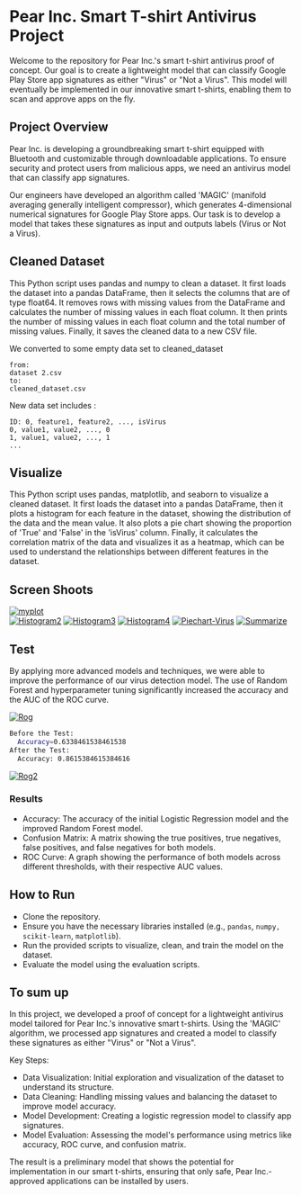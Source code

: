 # Pear Inc. Smart T-shirt Antivirus Project

Welcome to the repository for Pear Inc.'s smart t-shirt antivirus proof of concept. Our goal is to create a lightweight model that can classify Google Play Store app signatures as either "Virus" or "Not a Virus". This model will eventually be implemented in our innovative smart t-shirts, enabling them to scan and approve apps on the fly.

## Project Overview

Pear Inc. is developing a groundbreaking smart t-shirt equipped with Bluetooth and customizable through downloadable applications. To ensure security and protect users from malicious apps, we need an antivirus model that can classify app signatures.

Our engineers have developed an algorithm called 'MAGIC' (manifold averaging generally intelligent compressor), which generates 4-dimensional numerical signatures for Google Play Store apps. Our task is to develop a model that takes these signatures as input and outputs labels (Virus or Not a Virus).
 

## Cleaned Dataset
This Python script uses pandas and numpy to clean a dataset. It first loads the dataset into a pandas DataFrame, then it selects the columns that are of type float64. It removes rows with missing values from the DataFrame and calculates the number of missing values in each float column. It then prints the number of missing values in each float column and the total number of missing values. Finally, it saves the cleaned data to a new CSV file.

We converted to some empty data set to cleaned_dataset
```
from:
dataset 2.csv
to:
cleaned_dataset.csv
```
New data set includes :
```
ID: 0, feature1, feature2, ..., isVirus
0, value1, value2, ..., 0
1, value1, value2, ..., 1
...

```



## Visualize 

This Python script uses pandas, matplotlib, and seaborn to visualize a cleaned dataset. It first loads the dataset into a pandas DataFrame, then it plots a histogram for each feature in the dataset, showing the distribution of the data and the mean value. It also plots a pie chart showing the proportion of 'True' and 'False' in the 'isVirus' column. Finally, it calculates the correlation matrix of the data and visualizes it as a heatmap, which can be used to understand the relationships between different features in the dataset.

 
## Screen Shoots

<a href="https://ibb.co/s6jNFc9"><img src="https://i.ibb.co/s6jNFc9/myplot.png" alt="myplot" border="0"></a>  
<a href="https://ibb.co/H7wjG0s"><img src="https://i.ibb.co/H7wjG0s/Histogram2.png" alt="Histogram2" border="0"></a> <a href="https://ibb.co/rkczXRM"><img src="https://i.ibb.co/rkczXRM/Histogram3.png" alt="Histogram3" border="0"></a> <a href="https://ibb.co/wr68ZTb"><img src="https://i.ibb.co/wr68ZTb/Histogram4.png" alt="Histogram4" border="0"></a> <a href="https://ibb.co/6Ng92sB"><img src="https://i.ibb.co/6Ng92sB/Piechart-Virus.png" alt="Piechart-Virus" border="0"></a> <a href="https://ibb.co/j8hNF6M"><img src="https://i.ibb.co/j8hNF6M/Summarize.png" alt="Summarize" border="0"></a>



## Test

By applying more advanced models and techniques, we were able to improve the performance of our virus detection model. The use of Random Forest and hyperparameter tuning significantly increased the accuracy and the AUC of the ROC curve.

<a href="https://ibb.co/LxWKMXW"><img src="https://i.ibb.co/LxWKMXW/Rog.png" alt="Rog" border="0"></a>

```bash
Before the Test:
  Accuracy=0.6338461538461538
After the Test:
  Accuracy: 0.8615384615384616

```





  <a href="https://ibb.co/yWmM6ct"><img src="https://i.ibb.co/yWmM6ct/Rog2.png" alt="Rog2" border="0"></a>

### Results 
* Accuracy: The accuracy of the initial Logistic Regression model and the improved Random Forest model.
* Confusion Matrix: A matrix showing the true positives, true negatives, false positives, and false negatives for both models.
* ROC Curve: A graph showing the performance of both models across different thresholds, with their respective AUC values.


## How to Run

* Clone the repository.
* Ensure you have the necessary libraries installed (e.g.,    `pandas`, `numpy, scikit-learn`, `matplotlib`).
* Run the provided scripts to visualize, clean, and train the model on the dataset.
* Evaluate the model using the evaluation scripts.

  
## To sum up

In this project, we developed a proof of concept for a lightweight antivirus model tailored for Pear Inc.'s innovative smart t-shirts. Using the 'MAGIC' algorithm, we processed app signatures and created a model to classify these signatures as either "Virus" or "Not a Virus".

Key Steps:
* Data Visualization: Initial exploration and visualization of the dataset to understand its structure.
* Data Cleaning: Handling missing values and balancing the dataset to improve model accuracy.
* Model Development: Creating a logistic regression model to classify app signatures.
* Model Evaluation: Assessing the model's performance using metrics like accuracy, ROC curve, and confusion matrix.


The result is a preliminary model that shows the potential for implementation in our smart t-shirts, ensuring that only safe, Pear Inc.-approved applications can be installed by users.



  

